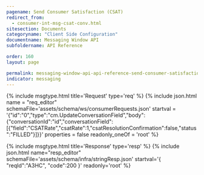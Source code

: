 ```yaml
---
pagename: Send Consumer Satisfaction (CSAT)
redirect_from:
  - consumer-int-msg-csat-conv.html
sitesection: Documents
categoryname: "Client Side Configuration"
documentname: Messaging Window API
subfoldername: API Reference

order: 160
layout: page

permalink: messaging-window-api-api-reference-send-consumer-satisfaction-csat.html
indicator: messaging
---
```



{% include msgtype.html title='Request' type='req' %}
{% include json.html name = "req_editor"
        schemaFile='assets/schema/ws/consumerRequests.json'
	startval = '{"id":"0","type":"cm.UpdateConversationField","body":{"conversationId":"id","conversationField":[{"field":"CSATRate","csatRate":1,"csatResolutionConfirmation":false,"status":"FILLED"}]}}'
	properties = false
	readonly_oneOf = 'root' %}

{% include msgtype.html title='Response' type='resp' %}
{% include json.html name="resp_editor"
	schemaFile='assets/schema/infra/stringResp.json'
	startval='{ "reqId":"A3HC", "code":200 }'
	readonly='root' %}
